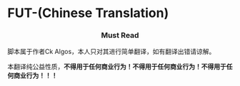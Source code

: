 <h1>FUT-(Chinese Translation)</h1>
<h3 align="center">
  Must Read
</h3>
脚本属于作者Ck Algos，本人只对其进行简单翻译，如有翻译出错请谅解。
<p>本翻译纯公益性质，<b>不得用于任何商业行为！不得用于任何商业行为！不得用于任何商业行为！！！</b></p>
